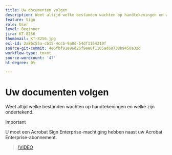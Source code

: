 ```yaml
---
title: Uw documenten volgen
description: Weet altijd welke bestanden wachten op handtekeningen en welke zijn ondertekend
feature: Sign
role: User
level: Beginner
jira: KT-8256
thumbnail: KT-8256.jpg
exl-id: 2a86c55a-cb15-4ccb-9a8d-54df1164310f
source-git-commit: 4e6fbf91e96d26f9ee8f1105ad68738b9450a32d
workflow-type: tm+mt
source-wordcount: '47'
ht-degree: 0%

---
```


# Uw documenten volgen

Weet altijd welke bestanden wachten op handtekeningen en welke zijn ondertekend.

>[!IMPORTANT]
>
>U moet een Acrobat Sign Enterprise-machtiging hebben naast uw Acrobat Enterprise-abonnement.

>[!VIDEO](https://video.tv.adobe.com/v/338492?quality=12&learn=on&hidetitle=true)
